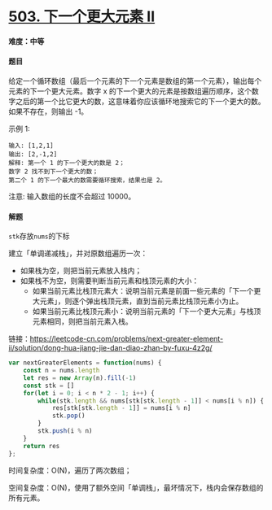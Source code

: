 # [503. 下一个更大元素 II](https://leetcode-cn.com/problems/next-greater-element-ii/)

#### 难度：中等

#### 题目

给定一个循环数组（最后一个元素的下一个元素是数组的第一个元素），输出每个元素的下一个更大元素。数字 x 的下一个更大的元素是按数组遍历顺序，这个数字之后的第一个比它更大的数，这意味着你应该循环地搜索它的下一个更大的数。如果不存在，则输出 -1。

示例 1:

```
输入: [1,2,1]
输出: [2,-1,2]
解释: 第一个 1 的下一个更大的数是 2；
数字 2 找不到下一个更大的数； 
第二个 1 的下一个最大的数需要循环搜索，结果也是 2。
```


注意: 输入数组的长度不会超过 10000。

#### 解题

`stk`存放`nums`的下标

建立「单调递减栈」，并对原数组遍历一次：

+ 如果栈为空，则把当前元素放入栈内；
+ 如果栈不为空，则需要判断当前元素和栈顶元素的大小：
  + 如果当前元素比栈顶元素大：说明当前元素是前面一些元素的「下一个更大元素」，则逐个弹出栈顶元素，直到当前元素比栈顶元素小为止。
  + 如果当前元素比栈顶元素小：说明当前元素的「下一个更大元素」与栈顶元素相同，则把当前元素入栈。

链接：https://leetcode-cn.com/problems/next-greater-element-ii/solution/dong-hua-jiang-jie-dan-diao-zhan-by-fuxu-4z2g/

```js
var nextGreaterElements = function(nums) {
    const n = nums.length
    let res = new Array(n).fill(-1)
    const stk = []
    for(let i = 0; i < n * 2 - 1; i++) {
        while(stk.length && nums[stk[stk.length - 1]] < nums[i % n]) {
            res[stk[stk.length - 1]] = nums[i % n]
            stk.pop()
        }
        stk.push(i % n)
    }
    return res
};
```

时间复杂度：O(N)，遍历了两次数组；

空间复杂度：O(N)，使用了额外空间「单调栈」，最坏情况下，栈内会保存数组的所有元素。